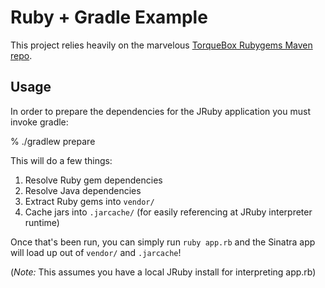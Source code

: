 # Ruby + Gradle Example

This project relies heavily on the marvelous [TorqueBox Rubygems Maven repo](http://rubygems-proxy.torquebox.org/).


## Usage

In order to prepare the dependencies for the JRuby application you must invoke
gradle:

  % ./gradlew prepare

This will do a few things:

 1. Resolve Ruby gem dependencies
 1. Resolve Java dependencies
 1. Extract Ruby gems into `vendor/`
 1. Cache jars into `.jarcache/` (for easily referencing at JRuby interpreter runtime)

Once that's been run, you can simply run `ruby app.rb` and the Sinatra app will
load up out of `vendor/` and `.jarcache`!

(*Note:* This assumes you have a local JRuby install for interpreting app.rb)
